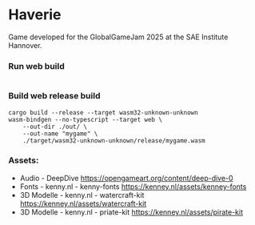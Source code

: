 # Haverie
Game developed for the GlobalGameJam 2025 at the SAE Institute Hannover.
### Run web build
```shell

```

### Build web release build
``` shell
cargo build --release --target wasm32-unknown-unknown
wasm-bindgen --no-typescript --target web \
    --out-dir ./out/ \
    --out-name "mygame" \
    ./target/wasm32-unknown-unknown/release/mygame.wasm
```


### Assets:
* Audio - DeepDive https://opengameart.org/content/deep-dive-0 
* Fonts - kenny.nl - kenny-fonts https://kenney.nl/assets/kenney-fonts
* 3D Modelle - kenny.nl - watercraft-kit https://kenney.nl/assets/watercraft-kit
* 3D Modelle - kenny.nl - priate-kit https://kenney.nl/assets/pirate-kit